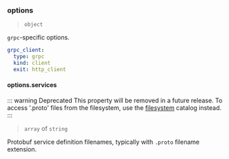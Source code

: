 ### options

> `object`

`grpc`-specific options.

```yaml
grpc_client:
  type: grpc
  kind: client
  exit: http_client
```

#### options.services

::: warning Deprecated
This property will be removed in a future release. To access '.proto' files from the filesystem, use the [filesystem](./../catalogs/catalog-filesystem.md) catalog instead.
:::

> `array` of `string`

Protobuf service definition filenames, typically with `.proto` filename extension.
